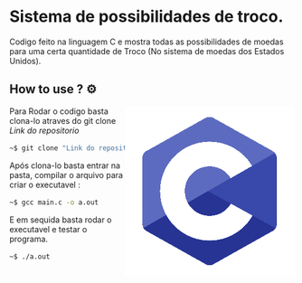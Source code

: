 # Sistema de possibilidades de troco.

Codigo feito na linguagem C e mostra todas as possibilidades de moedas para uma certa quantidade de Troco (No sistema de moedas dos Estados Unidos).

## How to use ? :gear:
<img src="./C-logo-editado.png" align="right" width="300">

Para Rodar o codigo basta clona-lo atraves do git clone *Link do repositorio*
```bash
~$ git clone "Link do repositorio"
```

Após clona-lo basta entrar na pasta, compilar o arquivo para criar o executavel :
```bash
~$ gcc main.c -o a.out
```

E em sequida basta rodar o executavel e testar o programa.

```bash
~$ ./a.out
```
